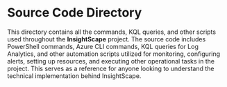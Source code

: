 # Source Code Directory

This directory contains all the commands, KQL queries, and other scripts used throughout the **InsightScape** project. The source code includes PowerShell commands, Azure CLI commands, KQL queries for Log Analytics, and other automation scripts utilized for monitoring, configuring alerts, setting up resources, and executing other operational tasks in the project. This serves as a reference for anyone looking to understand the technical implementation behind InsightScape.
